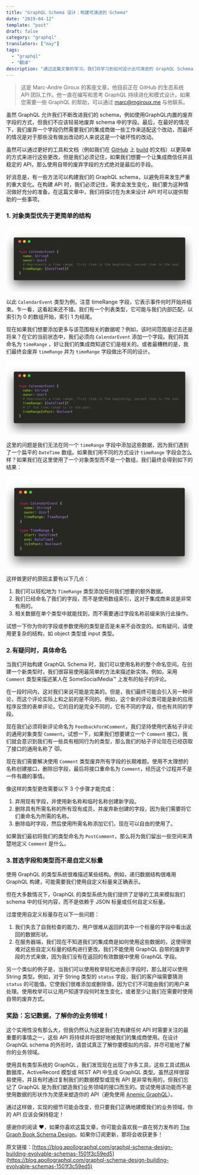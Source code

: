 ```yaml
---
title: "GraphQL Schema 设计：构建可演进的 Schema"
date: "2019-04-12"
template: "post"
draft: false
category: "graphql"
translators: ["may"]
tags:
  - "graphql"
  - "翻译"
description: "通过这篇文章的学习，我们将学习到如何设计出可演进的 GraphQL Schema"
---
```


> 这是 Marc-Andre Giroux 的客座文章，他目前正在 GitHub 的生态系统 API 团队工作。他一直在编写和思考 GraphQL 持续进化和模式设计。如果您需要一些 GraphQL 的帮助，可以通过 marc@mgiroux.me 与他联系。

虽然 GraphQL 允许我们不断改进我们的 schema，例如使用GraphQL内置的废弃字段的方式，但我们不应该轻易地废弃 schema 中的字段。最后，在最好的情况下，我们废弃一个字段仍然需要我们的集成商做一些工作来适配这个改动，而最坏的情况是对于那些没有做出改动的人来说这是一个破坏性的改动。

虽然可以通过更好的工具和文档（例如我们在 [GitHub](https://developer.github.com/v4/changelog/) 上 [build](https://developer.github.com/v4/breaking_changes/) 的文档）以更简单的方式来进行这些更改，但是我们必须记住，如果我们想要一个让集成商信任并且稳定的 API，那么使用自带的废弃字段的方式绝对是最后的手段。

好消息是，有一些方法可以构建我们的 GraphQL schema，以避免将来发生严重的重大变化。在构建 API 时，我们必须记住，需求会发生变化，我们要为这种情况做好充分的准备。在这篇文章中，我们将探讨在为未来设计 API 时可以提供帮助的一些事项。

### 1. 对象类型优先于更简单的结构

![images](./images/05.png)

以此 `CalendarEvent` 类型为例，注意 timeRange 字段，它表示事件何时开始并结束。乍一看，这看起来还不错。我们有一个列表类型，它可能与我们内部匹配，以索引为 0 的数组开始，索引 1 为结尾。

现在如果我们想要添加更多与该范围相关的数据呢？例如，该时间范围是过去还是将来？在它的当前状态中，我们必须向 `CalendarEvent` 添加一个字段。我们将其命名为 `timeRange` ，好让我们的集成商知道它们是相关的。或者最糟糕的是，我们最终会废弃 `timeRange` 并为 `timeRange` 字段做出不同的设计。

![This looks slightly off 🤔](./images/06.png)

这里的问题是我们无法在同一个 `timeRange` 字段中添加这些数据，因为我们遇到了一个扁平的 `DateTime` 数组。如果我们用不同的方式设计 `timeRange` 字段会怎么样？如果我们在这里使用了一个对象类型而不是一个数组，我们最终会得到如下的结果：

![This looks slightly off 🤔](./images/07.png)

这样做更好的原因主要有以下几点：

1. 我们可以轻松地为 `TimeRange` 类型添加任何我们想要的额外数据。
2. 我们已经命名了我们的字段，而不是使用数组索引，这对于集成商来说是非常有用的。
3. 相关数据在单个类型中就能找到，而不需要通过字段名称前缀来执行此操作。

试想一下你为你的字段或参数使用的类型是否是未来不会改变的。如有疑问，请使用更复杂的结构，如 object 类型或 input 类型。

### 2.有疑问时，具体命名

当我们开始构建 GraphQL Schema 时，我们可以使用名称的整个命名空间。在创建一个新类型时，我们很容易使用最简单的方法来描述新实体。例如，采用 `Comment` 类型来描述某人在 SomeSocialMedia™ 上发布的帖子的评论。

在一段时间内，这对我们来说可能是完美的。但是，我们最终可能会引入另一种评论，而这个评论实际上和之前的是不同的。例如，这个新的评论类可能是新的应用程序反馈的表单评论。它的目的是完全不同的，它有不同的字段，但也有共同的字段。

现在我们必须将新评论命名为 `FeedbackFormComment`，我们坚持使用代表帖子评论的通用对象类型 `Comment`。试想一下，如果我们想要建立一个 `Comment` 接口，我们就会意识到我们有一些具有相同行为的类型，那么我们的帖子评论现在已经窃取了接口的通用名称了 😾。

现在我们需要解决使用 `Comment` 类型废弃所有字段的长期难题。使用不太理想的名称创建接口，删除旧字段，最后将接口重命名为 `Comment`，经历这个过程并不是一件有趣的事情。

像这样的类型更改需要以下 3 个步骤才能完成：

1. 弃用现有字段，并使用新名称和临时名称创建新字段。
2. 删除具有所需名称的所有现有成员，并废弃新创建的字段，因为我们需要将它们重命名为所需的名称。
3. 删除临时字段，然后使用所需名称添加它们，现在可以自由的使用了。

如果我们最初将我们的类型命名为 `PostComment`，那么将为我们留出一些空间来清楚地定义 `Comment` 是什么。

### 3.首选字段和类型而不是自定义标量

使用 GraphQL 的类型系统很难描述某些结构。例如，递归数据结构很难用 GraphQL 构建，可能需要我们使用自定义标量来正确表示。

但在大多数情况下，GraphQL 的类型系统为我们提供了足够的工具来模拟我们 schema 中的任何内容，而不是依赖于 JSON 标量或任何自定义标量。

过度使用自定义标量存在以下一些问题：

1. 我们失去了自我检查的能力，用户很难从返回的其中一个标量的字段中看出返回的数据形状。
2. 在服务器端，我们现在不知道我们的集成商是如何使用这些数据的，这使得很难对这些自定义标量的结构进行更改。我们不能使用 GraphQL 自带的废弃字段的方式来做，因为我们没有在返回的有效数据中使用 GraphQL 字段。

另一个类似的例子是，当我们可以使用枚举轻松地表示字段时，那么就可以使用 String 类型。例如，对于 String 类型的 `status` 字段，我们的客户端需要猜测 `status` 的可能值。它使我们很难添加或删除值，因为它们不可能由我们的用户来处理。使用枚举可以让用户知道字段何时发生变化，或者至少让我们在需要时使用自带的废弃方式。

### 奖励：忘记数据，了解你的业务领域！

这个实用性没有那么大，但我仍然认为这是我们在构建任何 API 时需要关注的最重要的事情之一，这些 API 将持续并将很好地被我们的集成商使用。在设计 GraphQL schema 的外形时，请尝试真正了解你要模拟的内容，并尽可能地了解你的业务领域。

使用具有类型系统的 GraphQL，我们发现现在出现了许多工具，这些工具试图从数据库，ActiveRecord 模型或 REST API 中生成 GraphQL 类型。虽然这样很容易使用，并且有时通过复制我们的数据模型或现有 API 是非常有用的，但我们忘记了 GraphQL 是为我们塑造我们业务领域的接口而生的。尝试使用该功能而不是使用数据的形状作为灵感来塑造你的 API（避免使用 [Anemic GraphQL](https://medium.com/@__xuorig__/graphql-mutation-design-anemic-mutations-dd107ba70496)）。

通过这样做，实现的细节可能会改变，但只要我们正确地建模我们的业务领域，你的 API 应该会保持稳定！

感谢你的阅读 ❤️，如果你喜欢这篇文章，你可能会喜欢我一直在努力发布的 [The Graph Book Schema Design](https://book.graphqlschemadesign.com/)。如果你订阅更新，那将会收获更多！

原文链接：[https://blog.apollographql.com/graphql-schema-design-building-evolvable-schemas-1501f3c59ed5](https://blog.apollographql.com/graphql-schema-design-building-evolvable-schemas-1501f3c59ed5)
